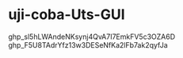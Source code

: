 # uji-coba-Uts-GUI
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
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
